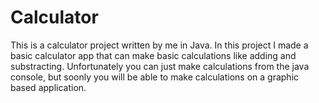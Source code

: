 # Calculator
This is a calculator project written by me in Java. In this project I made a basic calculator app that can make basic calculations like adding and substracting. Unfortunately you can just make calculations from the java console, but soonly you will be able to make calculations on a graphic based application. 
